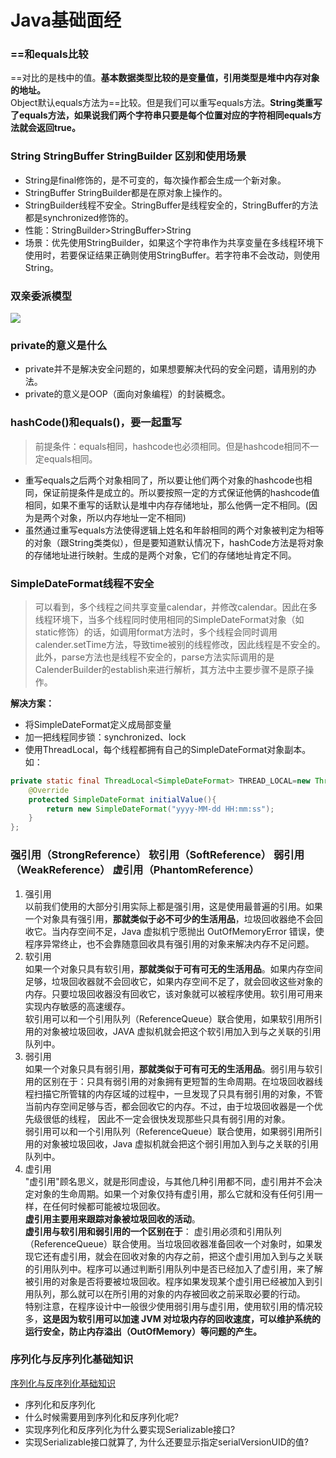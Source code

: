 # Java基础面经
### ==和equals比较
==对比的是栈中的值。**基本数据类型比较的是变量值，引用类型是堆中内存对象的地址。**  
Object默认equals方法为==比较。但是我们可以重写equals方法。**String类重写了equals方法，如果说我们两个字符串只要是每个位置对应的字符相同equals方法就会返回true。**
### String StringBuffer StringBuilder 区别和使用场景
- String是final修饰的，是不可变的，每次操作都会生成一个新对象。
- StringBuffer StringBuilder都是在原对象上操作的。
- StringBuilder线程不安全。StringBuffer是线程安全的，StringBuffer的方法都是synchronized修饰的。
- 性能：StringBuilder>StringBuffer>String
- 场景：优先使用StringBuilder，如果这个字符串作为共享变量在多线程环境下使用时，若要保证结果正确则使用StringBuffer。若字符串不会改动，则使用String。
### 双亲委派模型
![](https://img-blog.csdnimg.cn/20210415162151887.png?x-oss-process=image/watermark,type_ZmFuZ3poZW5naGVpdGk,shadow_10,text_aHR0cHM6Ly9ibG9nLmNzZG4ubmV0L2xvdmVfenNx,size_16,color_FFFFFF,t_70#pic_center)
### private的意义是什么
- private并不是解决安全问题的，如果想要解决代码的安全问题，请用别的办法。
- private的意义是OOP（面向对象编程）的封装概念。
### hashCode()和equals()，要一起重写
> 前提条件：equals相同，hashcode也必须相同。但是hashcode相同不一定equals相同。
- 重写equals之后两个对象相同了，所以要让他们两个对象的hashcode也相同，保证前提条件是成立的。所以要按照一定的方式保证他俩的hashcode值相同，如果不重写的话默认是堆中内存存储地址，那么他俩一定不相同。(因为是两个对象，所以内存地址一定不相同)
- 虽然通过重写equals方法使得逻辑上姓名和年龄相同的两个对象被判定为相等的对象（跟String类类似），但是要知道默认情况下，hashCode方法是将对象的存储地址进行映射。生成的是两个对象，它们的存储地址肯定不同。
### SimpleDateFormat线程不安全
> 可以看到，多个线程之间共享变量calendar，并修改calendar。因此在多线程环境下，当多个线程同时使用相同的SimpleDateFormat对象（如static修饰）的话，如调用format方法时，多个线程会同时调用calender.setTime方法，导致time被别的线程修改，因此线程是不安全的。 此外，parse方法也是线程不安全的，parse方法实际调用的是CalenderBuilder的establish来进行解析，其方法中主要步骤不是原子操作。  

**解决方案：**
- 将SimpleDateFormat定义成局部变量
- 加一把线程同步锁：synchronized、lock
- 使用ThreadLocal，每个线程都拥有自己的SimpleDateFormat对象副本。如：
```java
private static final ThreadLocal<SimpleDateFormat> THREAD_LOCAL=new ThreadLocal<SimpleDateFormat>(){
    @Override
    protected SimpleDateFormat initialValue(){
        return new SimpleDateFormat("yyyy-MM-dd HH:mm:ss");
    }
};
```
### 强引用（StrongReference） 软引用（SoftReference） 弱引用（WeakReference） 虚引用（PhantomReference）
1. 强引用  
以前我们使用的大部分引用实际上都是强引用，这是使用最普遍的引用。如果一个对象具有强引用，**那就类似于必不可少的生活用品**，垃圾回收器绝不会回收它。当内存空间不足，Java 虚拟机宁愿抛出 OutOfMemoryError 错误，使程序异常终止，也不会靠随意回收具有强引用的对象来解决内存不足问题。
2. 软引用  
如果一个对象只具有软引用，**那就类似于可有可无的生活用品**。如果内存空间足够，垃圾回收器就不会回收它，如果内存空间不足了，就会回收这些对象的内存。只要垃圾回收器没有回收它，该对象就可以被程序使用。软引用可用来实现内存敏感的高速缓存。  
软引用可以和一个引用队列（ReferenceQueue）联合使用，如果软引用所引用的对象被垃圾回收，JAVA 虚拟机就会把这个软引用加入到与之关联的引用队列中。
3. 弱引用  
如果一个对象只具有弱引用，**那就类似于可有可无的生活用品**。弱引用与软引用的区别在于：只具有弱引用的对象拥有更短暂的生命周期。在垃圾回收器线程扫描它所管辖的内存区域的过程中，一旦发现了只具有弱引用的对象，不管当前内存空间足够与否，都会回收它的内存。不过，由于垃圾回收器是一个优先级很低的线程， 因此不一定会很快发现那些只具有弱引用的对象。  
弱引用可以和一个引用队列（ReferenceQueue）联合使用，如果弱引用所引用的对象被垃圾回收，Java 虚拟机就会把这个弱引用加入到与之关联的引用队列中。
4. 虚引用  
"虚引用"顾名思义，就是形同虚设，与其他几种引用都不同，虚引用并不会决定对象的生命周期。如果一个对象仅持有虚引用，那么它就和没有任何引用一样，在任何时候都可能被垃圾回收。    
**虚引用主要用来跟踪对象被垃圾回收的活动**。  
**虚引用与软引用和弱引用的一个区别在于**： 虚引用必须和引用队列（ReferenceQueue）联合使用。当垃圾回收器准备回收一个对象时，如果发现它还有虚引用，就会在回收对象的内存之前，把这个虚引用加入到与之关联的引用队列中。程序可以通过判断引用队列中是否已经加入了虚引用，来了解被引用的对象是否将要被垃圾回收。程序如果发现某个虚引用已经被加入到引用队列，那么就可以在所引用的对象的内存被回收之前采取必要的行动。    
特别注意，在程序设计中一般很少使用弱引用与虚引用，使用软引用的情况较多，**这是因为软引用可以加速 JVM 对垃圾内存的回收速度，可以维护系统的运行安全，防止内存溢出（OutOfMemory）等问题的产生。**
### 序列化与反序列化基础知识
[序列化与反序列化基础知识](https://blog.csdn.net/litianxiang_kaola/article/details/100097019?utm_term=%E4%B8%BA%E4%BB%80%E4%B9%88%E6%9C%89%E4%BA%9B%E5%BA%8F%E5%88%97%E5%8C%96%E4%B8%8D%E9%9C%80%E8%A6%81%E5%AE%9E%E7%8E%B0%E6%8E%A5%E5%8F%A3&utm_medium=distribute.pc_aggpage_search_result.none-task-blog-2~all~sobaiduweb~default-1-100097019&spm=3001.4430)
- 序列化和反序列化
- 什么时候需要用到序列化和反序列化呢?
- 实现序列化和反序列化为什么要实现Serializable接口?
- 实现Serializable接口就算了, 为什么还要显示指定serialVersionUID的值?
   